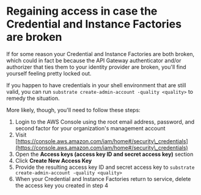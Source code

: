 # Regaining access in case the Credential and Instance Factories are broken

If for some reason your Credential and Instance Factories are both broken, which could in fact be because the API Gateway authenticator and/or authorizer that ties them to your identity provider are broken, you'll find yourself feeling pretty locked out.

If you happen to have credentials in your shell environment that are still valid, you can run `substrate create-admin-account -quality <quality>` to remedy the situation.

More likely, though, you'll need to follow these steps:

1. Login to the AWS Console using the root email address, password, and second factor for your organization's management account
2. Visit [https://console.aws.amazon.com/iam/home#/security\_credentials](https://console.aws.amazon.com/iam/home#/security\_credentials)
3. Open the **Access keys (access key ID and secret access key)** section
4. Click **Create New Access Key**
5. Provide the resulting access key ID and secret access key to `substrate create-admin-account -quality <quality>`
6. When your Credential and Instance Factories return to service, delete the access key you created in step 4
